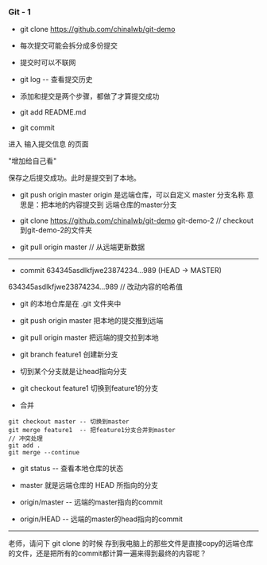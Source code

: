 ### Git - 1

* git clone https://github.com/chinalwb/git-demo


* 每次提交可能会拆分成多份提交
* 提交时可以不联网

* git log -- 查看提交历史


* 添加和提交是两个步骤，都做了才算提交成功
* git add README.md
* git commit

进入 输入提交信息 的页面

"增加给自己看"

保存之后提交成功。此时是提交到了本地。

* git push origin master
origin 是远端仓库，可以自定义
master 分支名称
意思是：把本地的内容提交到 远端仓库的master分支

* git clone https://github.com/chinalwb/git-demo git-demo-2 // checkout 到git-demo-2的文件夹


* git pull origin master // 从远端更新数据

----

* commit 634345asdlkfjwe23874234...989 (HEAD -> MASTER)

634345asdlkfjwe23874234...989 // 改动内容的哈希值

* git 的本地仓库是在 .git 文件夹中

* git push origin master 把本地的提交推到远端
* git pull origin master 把远端的提交拉到本地

* git branch feature1 创建新分支
* 切到某个分支就是让head指向分支
* git checkout feature1 切换到feature1的分支

* 合并

```
git checkout master -- 切换到master
git merge feature1  -- 把feature1分支合并到master
// 冲突处理
git add .
git merge --continue
```

* git status -- 查看本地仓库的状态

* master 就是远端仓库的 HEAD 所指向的分支

* origin/master -- 远端的master指向的commit
* origin/HEAD -- 远端的master的head指向的commit

-----


老师，请问下 git clone 的时候 存到我电脑上的那些文件是直接copy的远端仓库的文件，还是把所有的commit都计算一遍来得到最终的内容呢？
